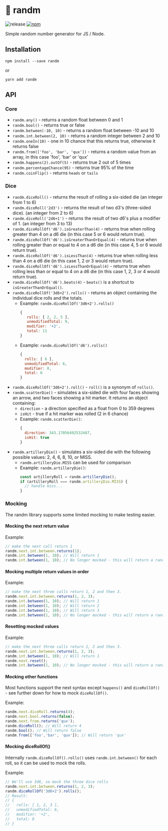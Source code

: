 # 🎲 randm
![release](https://github.com/chrisprobably/randm/workflows/release/badge.svg) [![npm](https://img.shields.io/npm/v/randm)](https://www.npmjs.com/package/randm)

Simple random number generator for JS / Node.

## Installation

```
npm install --save randm
```

or

```
yarn add randm
```

## API

### Core

 * `randm.any()` - returns a random float between 0 and 1
 * `randm.bool()` - returns true or false
 * `randm.between(-10, 10)` - returns a random float between -10 and 10
 * `randm.int.between(2, 10)` - returns a random integer between 2 and 10
 * `randm.oneIn(10)` - one in 10 chance that this returns true, otherwise it returns false
 * `randm.from(['foo', 'bar', 'qux'])` - returns a random value from an array, in this case 'foo', 'bar' or 'qux'
 * `randm.happens(2).outOf(5)` - returns true 2 out of 5 times
 * `randm.percentageChance(95)` - returns true 95% of the time
 * `randm.coinFlip()` - returns `heads` or `tails`

### Dice

 * `randm.diceRoll()` - returns the result of rolling a six-sided die (an integer from 1 to 6)
 * `randm.diceRoll('2d3')` - returns the result of two d3's (three-sided dice). (an integer from 2 to 6)
 * `randm.diceRoll('2d6+1')` - returns the result of two d6's plus a modifier of 1. (an integer from 3 to 13)
 * `randm.diceRollOf('d6').isGreaterThan(4)` - returns true when rolling greater than 4 on a d6 die (in this case 5 or 6 would return true).  
 * `randm.diceRollOf('d6').isGreaterThanOrEqual(4)` - returns true when rolling greater than or equal to 4 on a d6 die (in this case 4, 5 or 6 would return true).  
 * `randm.diceRollOf('d6').isLessThan(4)` - returns true when rolling less than 4 on a d6 die (in this case 1, 2 or 3 would return true).  
 * `randm.diceRollOf('d6').isLessThanOrEqual(4)` - returns true when rolling less than or equal to 4 on a d6 die (in this case 1, 2, 3 or 4 would return true).  
 * `randm.diceRollOf('d6').beats(4)` - `beats()` is a shortcut to `isGreaterThanOrEqual()`.  
 * `randm.diceRollOf('3d6+2').rolls()` - returns an object containing the individual dice rolls and the totals. 
   * Example: `randm.diceRollOf('3d6+2').rolls()`
     ```js
     { 
        rolls: [ 2, 2, 5 ], 
        unmodifiedTotal: 9, 
        modifier: '+2', 
        total: 11 
     }
     ```     
   * Example: `randm.diceRollOf('d6').rolls()`
     ```js
     { 
       rolls: [ 6 ], 
       unmodifiedTotal: 6, 
       modifier: 0, 
       total: 6 
     }
     ```
 * `randm.diceRollOf('3d6+2').roll()` - `roll()` is a synonym of `rolls()`.      
 * `randm.scatterDie()` - simulates a six-sided die with four faces showing an arrow, and two faces showing a hit marker. It returns an object containing:
   * `direction` - a direction specified as a float from 0 to 359 degrees
   * `isHit` - true if a hit marker was rolled (2 in 6 chance)
   * Example: `randm.scatterDie()`:
     ```js
     { 
       direction: 343.17056492532487, 
       isHit: true
     }
     ```    
 * `randm.artilleryDie()` - simulates a six-sided die with the following possible values: 2, 4, 6, 8, 10, or MISS. 
   * `randm.artilleryDie.MISS` can be used for comparison
   * Example: `randm.artilleryDie()`:
     ```js
     const artilleryRoll = randm.artilleryDie();
     if (artilleryRoll === randm.artilleryDie.MISS) {
       // handle miss...
     }
     ```   
 
### Mocking

The randm library supports some limited mocking to make testing easier.

#### Mocking the next return value

Example:

```js
// make the next call return 1
randm.next.int.between.returns(1);
randm.int.between(1, 10); // Will return 1
randm.int.between(1, 10); // No longer mocked - this will return a random number between 1 and 10
```

#### Mocking multiple return values in order

Example:

```js
// make the next three calls return 1, 2 and then 3.
randm.next.int.between.returns(1, 2, 3);
randm.int.between(1, 10); // Will return 1
randm.int.between(1, 10); // Will return 2
randm.int.between(1, 10); // Will return 3
randm.int.between(1, 10); // No longer mocked - this will return a random number between 1 and 10
```

#### Resetting mocked values

Example:

```js
// make the next three calls return 1, 2 and then 3.
randm.next.int.between.returns(1, 2, 3);
randm.int.between(1, 10); // Will return 1
randm.next.reset();
randm.int.between(1, 10); // No longer mocked - this will return a random number between 1 and 10
```

#### Mocking other functions

Most functions support the next syntax except `happens()` and `diceRollOf()` - see further down for how to mock `diceRollOf()`.

Example:

```js
randm.next.diceRoll.returns(4);
randm.next.bool.returns(false);
randm.next.from.returns('qux');
randm.diceRoll(); // Will return 4
randm.bool(); // Will return false
randm.from(['foo','bar', 'qux']); // Will return 'qux'
```

#### Mocking diceRollOf()

Internally `randm.diceRollOf().rolls()` uses `randm.int.between()` for each roll, so it can be used to mock the rolls.

Example:

```js
// We'll use 3d6, so mock the three dice rolls
randm.next.int.between.returns(1, 2, 3);
randm.diceRollOf('3d6+2').rolls();
// Result:
// { 
//   rolls: [ 1, 2, 3 ], 
//   unmodifiedTotal: 6, 
//   modifier: '+2', 
//   total: 8 
// }
```



